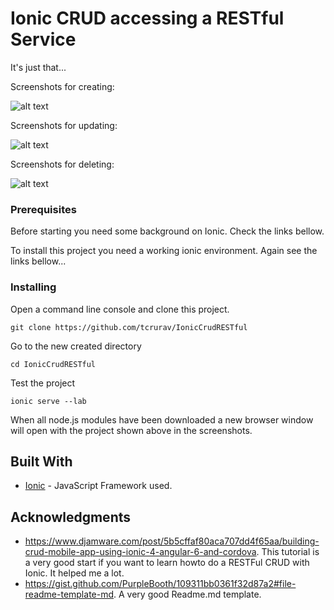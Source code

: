 # Ionic CRUD accessing a RESTful Service

It's just that...

Screenshots for creating:

![alt text](https://https://github.com/tcrurav/IonicCrudRESTful/blob/master/screenshots/CreateBicycle.png)

Screenshots for updating:

![alt text](https://https://github.com/tcrurav/IonicCrudRESTful/blob/master/screenshots/UpdateBicycle.png)

Screenshots for deleting:

![alt text](https://https://github.com/tcrurav/IonicCrudRESTful/blob/master/screenshots/DeleteBicycle.png)

### Prerequisites

Before starting you need some background on Ionic. Check the links bellow.

To install this project you need a working ionic environment. Again see the links bellow...

### Installing

Open a command line console and clone this project.

```
git clone https://github.com/tcrurav/IonicCrudRESTful
```

Go to the new created directory

```
cd IonicCrudRESTful
```

Test the project

```
ionic serve --lab
```

When all node.js modules have been downloaded a new browser window will open with the project shown above in the screenshots.

## Built With

* [Ionic](https://ionicframework.com/) - JavaScript Framework used.

## Acknowledgments

* https://www.djamware.com/post/5b5cffaf80aca707dd4f65aa/building-crud-mobile-app-using-ionic-4-angular-6-and-cordova. This tutorial is a very good start if you want to learn howto do a RESTFul CRUD with Ionic. It helped me a lot.
* https://gist.github.com/PurpleBooth/109311bb0361f32d87a2#file-readme-template-md. A very good Readme.md template.
